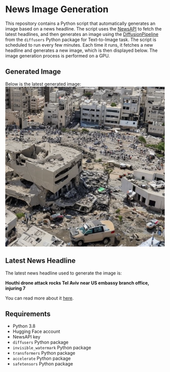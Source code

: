 # News Image Generation
This repository contains a Python script that automatically generates an image based on a news headline. The script uses the [NewsAPI](https://newsapi.org/) to fetch the latest headlines, and then generates an image using the [DiffusionPipeline](https://github.com/huggingface/diffusers) from the `diffusers` Python package for Text-to-Image task.
The script is scheduled to run every few minutes. Each time it runs, it fetches a new headline and generates a new image, which is then displayed below. The image generation process is performed on a GPU.

## Generated Image
Below is the latest generated image:
![Generated Image](image.png)

## Latest News Headline
The latest news headline used to generate the image is:

**Houthi drone attack rocks Tel Aviv near US embassy branch office, injuring 7**

You can read more about it [here](https://news.google.com/rss/articles/CBMiYWh0dHBzOi8vbnlwb3N0LmNvbS8yMDI0LzA3LzE4L3dvcmxkLW5ld3MvZXhwbG9zaW9uLXJvY2tzLXRlbC1hdml2LW5lYXItdXMtZW1iYXNzeS1pbmp1cmluZy1zZXZlbi_SAQA?oc=5).

## Requirements
- Python 3.8
- Hugging Face account
- NewsAPI key
- `diffusers` Python package
- `invisible_watermark` Python package
- `transformers` Python package
- `accelerate` Python package
- `safetensors` Python package

